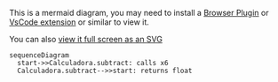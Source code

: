 This is a mermaid diagram, you may need to install a [Browser Plugin](https://github.com/BackMarket/github-mermaid-extension) or [VsCode extension](https://marketplace.visualstudio.com/items?itemName=bierner.markdown-mermaid) or similar to view it.

You can also [view it full screen as an SVG](https://mermaid.ink/svg/c2VxdWVuY2VEaWFncmFtCiAgc3RhcnQtPj5DYWxjdWxhZG9yYS5zdWJ0cmFjdDogY2FsbHMgeDYKICBDYWxjdWxhZG9yYS5zdWJ0cmFjdC0tPj5zdGFydDogcmV0dXJucyBmbG9hdAo=)        

```mermaid
sequenceDiagram
  start->>Calculadora.subtract: calls x6
  Calculadora.subtract-->>start: returns float

```
